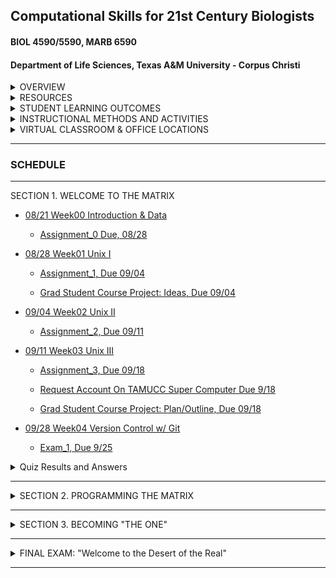 ## Computational Skills for 21st Century Biologists
#### BIOL 4590/5590, MARB 6590
#### Department of Life Sciences, Texas A&M University - Corpus Christi

<details><summary>OVERVIEW</summary>
<p>

[FULL SYLLABUS](syllabi)

This is a 3 credit course for upper-level undergraduates and graduate students that introduces the powerful open-source computing tools that are used in biological research for the creation, organization, manipulation, processing, analysis, and archiving of “big data”. This course is designed to prepare and enable students to use computational tools for bioinformatic applications in advanced courses and independent research projects. The primary topics covered are: data formats and repositories, command line Linux computing and scripting, regular expressions, super-computing, computer programming with PYTHON and R, data visualization with R, version control and dissemination of scripts and programs with GIT, typesetting with LATEX, and organizing data with SQL relational databases. 

</p>
</details>

<details><summary>RESOURCES</summary>
<p>

Text Book: [Computing Skills for Biologists](https://computingskillsforbiologists.com/)

[R for Data Science](https://r4ds.had.co.nz/)

[CSB Guide to Downloading Software](http://computingskillsforbiologists.com/setup/)

[CSB Text Book Resource Downloads](https://computingskillsforbiologists.com/downloads/)

[CSB Text Book GitHub Repository](https://github.com/CSB-book/CSB)

[Apply Win10 Ubuntu Settings To New Computer](https://github.com/cbirdlab/wlsUBUNTU_settings/blob/master/README.md)

[Linux Cheat Sheet](resources/CheatSheetLinux_8-12-2016.pdf)

</p>
</details>

<details><summary>STUDENT LEARNING OUTCOMES</summary>
<p>

Upon the successful completion of this course, students should be able to: 
1.	Recognize, describe, and organize data into standard biological data structures
2.	Locate scientific data repositories and extract data
3.	Operate UNIX/LINUX computers from command line
4.	Construct and modify computer programming/scripting logic structures for processing biological data (`bash`, `R`, `python`)
5.	Use version control software (`git`) 
6.	Describe and use regular expressions to query data
7.	Typeset with `LaTeX` or `MarkDown` variants
8.	Use the most popular open-source tools for biological data manipulation

</p>
</details>

<details><summary>INSTRUCTIONAL METHODS AND ACTIVITIES</summary>
<p>

Computation for 21st Century Biologists will convene on Fridays at 1pm for 2.5 hours.  Class periods will involve interactive lectures that require each student to have a computer designed for content creation (Linux, OSX, Windows, not chrome, not iOS, not Android). Homework exercises will embellish upon concepts addressed in lecture. Participation involves attending lectures and performance on unannounced quizzes.  Weekly Assignments will be given to reinforce concepts covered in lectures and encourage students to start using computational tools.  Exams will be used to evaluate comprehension of the materials covered in lectures and assignments. For undergraduates only, a comprehensive Final Exam will be used to assess the learning objectives detailed above.

Rather than having a final exam, graduate students are expected to complete a Final Project involving the automation of the manipulation and/or analysis of data, The code should be archived on GitHub.  A report written in Latex or Markdown will be due during the final exam period.   The report should be concise in stating what the problem is, describing the strategy used for the solution, and describing how the code works (be sure to include a flow-chart or outline describing what code does).  Each student will give a 10-minute presentation during the Final period on their project.

Project examples: automatically process data from experimental apparatus; image analysis; automated reporting of experimental results; downloading and organizing data from online repositories; etc… 

</p>
</details>

<details><summary>VIRTUAL CLASSROOM & OFFICE LOCATIONS</summary>
<p>

[Lectures](https://tamucc.webex.com/tamucc/j.php?MTID=m04b44c32e11f93d46fd985947052e0d0) are F 1-3:30. 

[Office hours](https://tamucc.webex.com/meet/cbird) are W-Th 3-5 & F 3:30-5

[Grades](https://bb9.tamucc.edu) will be maintained on black board.

</p>
</details>

---

### SCHEDULE

---

SECTION 1.  WELCOME TO THE MATRIX

* [08/21  Week00  Introduction & Data](lectures/lecture00.md)
  * [Assignment_0  Due, 08/28](assignments/assignment_0.md)

* [08/28  Week01 Unix I](lectures/lecture01.md)

  * [Assignment_1,  Due 09/04](assignments/assignment_1.md)
  
  * [Grad Student Course Project: Ideas, Due 09/04](https://forms.office.com/Pages/ResponsePage.aspx?id=8frLNKZngUepylFOslULZlFZdbyVx8RLiPt1GobhHnlUOUo2UVRUMVgwTUlQMlpUQzUzOTIzME9LNi4u)
  
* [09/04  Week02 Unix II](lectures/lecture02.md)


  * [Assignment_2,  Due 09/11](assignments/assignment_2.md)

* [09/11  Week03 Unix III](lectures/lecture03.md)

  * [Assignment_3,  Due 09/18](assignments/assignment_3.md)
  
  * [Request Account On TAMUCC Super Computer Due 9/18](http://hpc.tamucc.edu/)
  
  * [Grad Student Course Project: Plan/Outline, Due 09/18](https://classroom.github.com/a/VuB4iKjR)

* [09/28  Week04 Version Control w/ Git](https://github.com/tamucc-comp-bio/fall_2019/blob/master/lectures/lecture04.md)
  * [Exam_1,  Due 9/25](https://github.com/tamucc-comp-bio-2020/classroom_repo/blob/master/assignments/exam_1.md)

<!-- 

  * [Install Anaconda & Jupyter, Due 10/04](http://computingskillsforbiologists.com/setup/basic-programming/), Due 10/04
  * [Grad Student Course Project: GitHub Repo w/ ReadMe, Due 10/04](https://github.com/tamucc-comp-bio/fall_2019/blob/master/assignments/gradproject_githubrep.md)

-->

<details><summary>Quiz Results and Answers</summary>
<p>

* [Quiz 0.0](https://forms.office.com/Pages/AnalysisPage.aspx?id=8frLNKZngUepylFOslULZlFZdbyVx8RLiPt1GobhHnlUMlExSEtYN0pTTFVXUzJJUlpYRUNGQzU1Ti4u&AnalyzerToken=xEeP1kCHWBVvr2lUyEOtLJ63vGJEY4Nq)

* [Quiz Wk 2](https://forms.office.com/Pages/AnalysisPage.aspx?id=8frLNKZngUepylFOslULZlFZdbyVx8RLiPt1GobhHnlUMjIySEJCNFlSMVJRSUo0SU5HSFNKMVRHWC4u&AnalyzerToken=EoUZORmaO6qYwQJjsmmNDCGnDljXugop)

</p>
</details>

---

<details><summary>SECTION 2. PROGRAMMING THE MATRIX</summary>
<p>

<!-- 

* [10/04  Week05 Basic Python Programming I](https://github.com/tamucc-comp-bio/fall_2019/blob/master/lectures/lecture05.md)
  * [Assignment_5, Due 10/11](https://github.com/tamucc-comp-bio/fall_2019/blob/master/assignments/assignment_5.md)
  * Grad Student Course Project: Commit at least 1 working function to your GitHub project repo, Due 10/11

* [10/11  Week06 Basic Python Programming II](https://github.com/tamucc-comp-bio/fall_2019/blob/master/lectures/lecture06.md)
  * [Assignment 6, Due 10/18](https://github.com/tamucc-comp-bio/fall_2019/blob/master/assignments/assignment_6.md)
  * Grad Student Course Project: Commit at least 1 additional working function to your GitHub project repo, Due 10/18

* [10/18  Week07 Writing Good Code](https://github.com/tamucc-comp-bio/fall_2019/blob/master/lectures/lecture07.md)
  * [Assignment 7, Due 10/25](https://github.com/tamucc-comp-bio/fall_2019/blob/master/assignments/assignment_7.md)
  
* [10/25  Week08 Writing Good Code](https://github.com/tamucc-comp-bio/fall_2019/blob/master/lectures/lecture08.md)
  * [Assignment 8, Due 11/01](https://github.com/tamucc-comp-bio/fall_2019/blob/master/assignments/assignment_8.md)
  
* [11/01  Week09 Scientific Computing](https://github.com/tamucc-comp-bio/fall_2019/blob/master/lectures/lecture09.md)
  * [Exam 2, Due 11/08](https://classroom.github.com/a/VSNTwKf2)

-->

</p>
</details>

---

<details><summary>SECTION 3. BECOMING "THE ONE"</summary>
<p>

<!-- 

* [11/08  Week10 Statistical Computing I](https://github.com/tamucc-comp-bio/fall_2019/blob/master/lectures/lecture10.md)
  * No Assignment

* [11/15  Week11 Statistical Computing II](https://github.com/tamucc-comp-bio/fall_2019/blob/master/lectures/lecture10.md)
  * [Assignment 11, Due 11/25](https://classroom.github.com/a/2ids3KFf)
  
* [11/22  Week11 Data Wrangling and Visualization with The Tidyverse](https://github.com/tamucc-comp-bio/fall_2019/blob/master/lectures/lecture12.md)
  * [Assignment 12, Due 12/04](https://classroom.github.com/a/1cpXbLT8) *Undergrads Only*
  * Graduate students, push your completed independent projects to GitHub on 12/04

-->

</p>
</details>

---

<details><summary>FINAL EXAM: "Welcome to the Desert of the Real"</summary>
<p>

<!-- 

We have spent the semester learning: 
* the philosophy of data science and linux
* how to control a computer from the command line
* the basics of 3 computer languages that are critical in processing, analyzing, and visualizing biological data
  * `bash`
  * `python`
  * `R`
* version controling our work using git
* distributing our work using GitHub

#### Undergraduates:  
I will issue a Final Exam in much the same way I have issued assignments. It will be due Wed Dec 13.

#### Graduates
Your "final" is completing your independent project (repo due 12/04, presentations Wed 12/13 at noon location TBA) where you automate the processing, analysis, and/or visualization of data

-->

</p>
</details>

---
